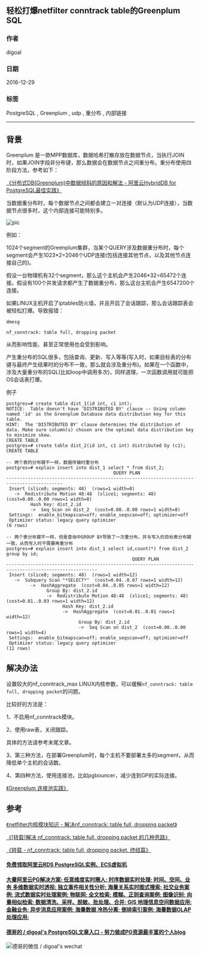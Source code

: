 ## 轻松打爆netfilter conntrack table的Greenplum SQL  
    
### 作者    
digoal    
    
### 日期    
2016-12-29    
    
### 标签    
PostgreSQL , Greenplum , udp , 重分布 , 内部链接     
    
----    
    
## 背景    
Greenplum 是一款MPP数据库，数据哈希打散存放在数据节点，当执行JOIN时，如果JOIN字段非分布键，那么数据会在数据节点之间重分布。重分布使用四阶段方法，参考如下：  
  
[《分布式DB(Greenplum)中数据倾斜的原因和解法 - 阿里云HybridDB for PostgreSQL最佳实践》](../201708/20170821_02.md)    
  
当数据重分布时，每个数据节点之间都会建立一对连接（默认为UDP连接），当数据节点很多时，这个内部连接可能特别多。  
  
![pic](20161229_05_pic_001.jpg)  
  
例如：  
  
1024个segment的Greenplum集群，当某个QUERY涉及数据重分布时，每个segment会产生1023*2=2046个UDP连接(包括连接其他节点，以及其他节点连接自己的)。  
  
假设一台物理机有32个segment，那么这个主机会产生2046*32=65472个连接。假设有100个并发请求都产生了数据重分布，那么这台主机会产生6547200个连接。  
  
如果LINUX主机开启了iptables防火墙，并且开启了会话跟踪，那么会话跟踪表会被轻松打爆。导致报错：  
  
```  
dmesg  
  
nf_conntrack: table full, dropping packet  
```  
  
从而影响性能、甚至正常使用也会受到影响。  
   
产生重分布的SQL很多，包括查询、更新、写入等等(写入时，如果目标表的分布键与最终产生结果时的分布不一致，那么就会涉及重分布)。如果在一个函数中，涉及大量重分布的SQL(比如loop中调用多次)，同样道理，一次函数调用就可能把OS会话表打爆。   
  
例子   
  
```
postgres=# create table dist_1(id int, c1 int);
NOTICE:  Table doesn't have 'DISTRIBUTED BY' clause -- Using column named 'id' as the Greenplum Database data distribution key for this table.
HINT:  The 'DISTRIBUTED BY' clause determines the distribution of data. Make sure column(s) chosen are the optimal data distribution key to minimize skew.
CREATE TABLE
postgres=# create table dist_2(id int, c1 int) distributed by (c1);
CREATE TABLE

-- 两个表的分布键不一样，数据传输时重分布
postgres=# explain insert into dist_1 select * from dist_2;
                                        QUERY PLAN                                         
-------------------------------------------------------------------------------------------
 Insert (slice0; segments: 48)  (rows=1 width=8)
   ->  Redistribute Motion 48:48  (slice1; segments: 48)  (cost=0.00..0.00 rows=1 width=8)
         Hash Key: dist_2.id
         ->  Seq Scan on dist_2  (cost=0.00..0.00 rows=1 width=8)
 Settings:  enable_bitmapscan=off; enable_seqscan=off; optimizer=off
 Optimizer status: legacy query optimizer
(6 rows)

-- 两个表分布键不一样，但是查询中GROUP BY导致了一次重分布，并与写入的目标表分布键一致，从而写入时不需要再重分布
postgres=# explain insert into dist_1 select id,count(*) from dist_2 group by id;
                                               QUERY PLAN                                               
--------------------------------------------------------------------------------------------------------
 Insert (slice0; segments: 48)  (rows=1 width=12)
   ->  Subquery Scan "*SELECT*"  (cost=0.04..0.07 rows=1 width=12)
         ->  HashAggregate  (cost=0.04..0.05 rows=1 width=12)
               Group By: dist_2.id
               ->  Redistribute Motion 48:48  (slice1; segments: 48)  (cost=0.01..0.03 rows=1 width=12)
                     Hash Key: dist_2.id
                     ->  HashAggregate  (cost=0.01..0.01 rows=1 width=12)
                           Group By: dist_2.id
                           ->  Seq Scan on dist_2  (cost=0.00..0.00 rows=1 width=4)
 Settings:  enable_bitmapscan=off; enable_seqscan=off; optimizer=off
 Optimizer status: legacy query optimizer
(11 rows)
```
   
  
## 解决办法  
设置较大的nf_conntrack_max LINUX内核参数，可以缓解```nf_conntrack: table full, dropping packet```的问题。  
  
比较好的方法是：  
  
1、不启用nf_conntrack模块。  
  
2、使用raw表，关闭跟踪。  
  
具体的方法请参考末尾文章。  
  
3、第三种方法，在部署Greenplum时，每个主机不要部署太多的segment，从而降低单个主机的会话数。   
  
4、第四种方法，使用连接池，比如pgbouncer，减少连到GP的实际连接。   
  
[《Greenplum 连接池实践》](../201801/20180128_04.md)  
    
## 参考    
[《netfilter内核模块知识 - 解决nf_conntrack: table full, dropping packet》](../201612/20161229_04.md)    
    
[《[转载]解决 nf_conntrack: table full, dropping packet 的几种思路》](../201612/20161229_03.md)    
    
[《转载 - nf_conntrack: table full, dropping packet. 终结篇》](../201612/20161229_02.md)    
  
  
  
  
  
  
  
  
  
  
  
  
  
  
  
  
  
  
  
  
  
  
  
  
  
  
  
  
  
  
  
  
  
  
  
  
  
#### [免费领取阿里云RDS PostgreSQL实例、ECS虚拟机](https://www.aliyun.com/database/postgresqlactivity "57258f76c37864c6e6d23383d05714ea")
  
  
#### [大量阿里云PG解决方案: 任意维度实时圈人; 时序数据实时处理; 时间、空间、业务 多维数据实时透视; 独立事件相关性分析; 海量关系实时图式搜索; 社交业务案例; 流式数据实时处理案例; 物联网; 全文检索; 模糊、正则查询案例; 图像识别; 向量相似检索; 数据清洗、采样、脱敏、批处理、合并; GIS 地理信息空间数据应用; 金融业务; 异步消息应用案例; 海量数据 冷热分离; 倒排索引案例; 海量数据OLAP处理应用;](https://yq.aliyun.com/topic/118 "40cff096e9ed7122c512b35d8561d9c8")
  
  
#### [德哥的 / digoal's PostgreSQL文章入口 - 努力做成PG资源最丰富的个人blog](https://github.com/digoal/blog/blob/master/README.md "22709685feb7cab07d30f30387f0a9ae")
  
  
![德哥的微信 / digoal's wechat](../pic/digoal_weixin.jpg "f7ad92eeba24523fd47a6e1a0e691b59")
  
